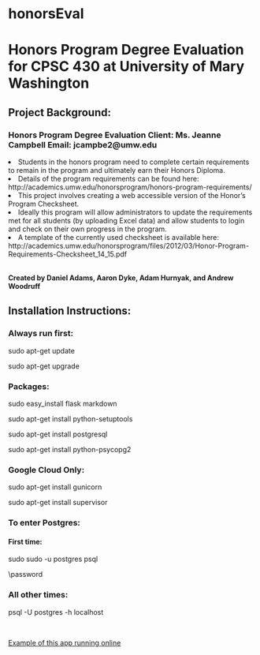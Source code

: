 # honorsEval
<h1>Honors Program Degree Evaluation for CPSC 430 at University of Mary Washington</h1>

<h2>Project Background:</h2>
<h3>Honors Program Degree Evaluation Client: Ms. Jeanne Campbell Email: jcampbe2@umw.edu</h3>
<li>Students in the honors program need to complete certain requirements to remain in the program and ultimately earn their Honors Diploma.</li> 
<li>Details of the program requirements can be found here: http://academics.umw.edu/honorsprogram/honors-program-requirements/</li> 
<li>This project involves creating a web accessible version of the Honor’s Program Checksheet.</li>  
<li>Ideally this program will allow administrators to update the requirements met for all students (by uploading Excel data) and allow students to login and check on their own progress in the program.</li> 
<li>A template of the currently used checksheet is available here: http://academics.umw.edu/honorsprogram/files/2012/03/Honor-Program-Requirements-Checksheet_14_15.pdf</li>
<br>
<p><b>Created by Daniel Adams, Aaron Dyke, Adam Hurnyak, and Andrew Woodruff</b></p>


<h2>Installation Instructions:</h2>

<h3>Always run first:</h3>
<p>sudo apt-get update</p>
<p>sudo apt-get upgrade</p>

<h3>Packages:</h3>

<p>sudo easy_install flask markdown</p>
<p>sudo apt-get install python-setuptools</p>
<p>sudo apt-get install postgresql</p>
<p>sudo apt-get install python-psycopg2</p>


<h3>Google Cloud Only:</h3>

<p>sudo apt-get install gunicorn</p>
<p>sudo apt-get install supervisor</p>


<h3>To enter Postgres:</h3>

<h4>First time:</h4> 

<p>sudo sudo -u postgres psql</p>
<p>\password <your password here></p>

<h3>All other times:</h3>

<p>psql -U postgres -h localhost</p>

<br>

<p><a href="35.199.60.177">Example of this app running online</a></p>

